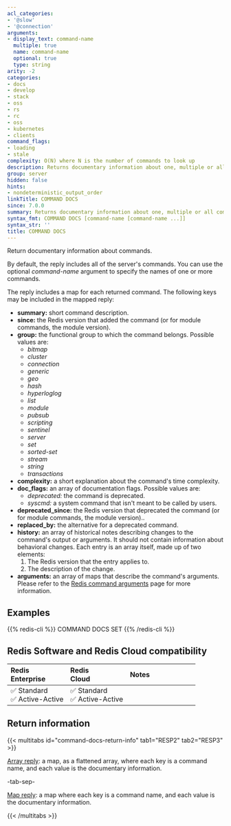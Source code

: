 ```yaml
---
acl_categories:
- '@slow'
- '@connection'
arguments:
- display_text: command-name
  multiple: true
  name: command-name
  optional: true
  type: string
arity: -2
categories:
- docs
- develop
- stack
- oss
- rs
- rc
- oss
- kubernetes
- clients
command_flags:
- loading
- stale
complexity: O(N) where N is the number of commands to look up
description: Returns documentary information about one, multiple or all commands.
group: server
hidden: false
hints:
- nondeterministic_output_order
linkTitle: COMMAND DOCS
since: 7.0.0
summary: Returns documentary information about one, multiple or all commands.
syntax_fmt: COMMAND DOCS [command-name [command-name ...]]
syntax_str: ''
title: COMMAND DOCS
---
```

Return documentary information about commands.

By default, the reply includes all of the server's commands.
You can use the optional _command-name_ argument to specify the names of one or more commands.

The reply includes a map for each returned command.
The following keys may be included in the mapped reply:

* **summary:** short command description.
* **since:** the Redis version that added the command (or for module commands, the module version).
* **group:** the functional group to which the command belongs.
  Possible values are:
  - _bitmap_
  - _cluster_
  - _connection_
  - _generic_
  - _geo_
  - _hash_
  - _hyperloglog_
  - _list_
  - _module_
  - _pubsub_
  - _scripting_
  - _sentinel_
  - _server_
  - _set_
  - _sorted-set_
  - _stream_
  - _string_
  - _transactions_
* **complexity:** a short explanation about the command's time complexity.
* **doc_flags:** an array of documentation flags.
  Possible values are:
  - _deprecated:_ the command is deprecated.
  - _syscmd:_ a system command that isn't meant to be called by users.
* **deprecated_since:** the Redis version that deprecated the command (or for module commands, the module version)..
* **replaced_by:** the alternative for a deprecated command.
* **history:** an array of historical notes describing changes to the command's output or arguments. It should not contain information about behavioral changes.
  Each entry is an array itself, made up of two elements:
  1. The Redis version that the entry applies to.
  2. The description of the change.
* **arguments:** an array of maps that describe the command's arguments.
  Please refer to the [Redis command arguments][td] page for more information.

[td]: /develop/reference/command-arguments

## Examples

{{% redis-cli %}}
COMMAND DOCS SET
{{% /redis-cli %}}

## Redis Software and Redis Cloud compatibility

| Redis<br />Enterprise | Redis<br />Cloud | <span style="min-width: 9em; display: table-cell">Notes</span> |
|:----------------------|:-----------------|:------|
| <span title="Supported">&#x2705; Standard</span><br /><span title="Supported"><nobr>&#x2705; Active-Active</nobr></span> | <span title="Supported">&#x2705; Standard</span><br /><span title="Supported"><nobr>&#x2705; Active-Active</nobr></span> |  |

## Return information

{{< multitabs id="command-docs-return-info" 
    tab1="RESP2" 
    tab2="RESP3" >}}

[Array reply](../../develop/reference/protocol-spec#arrays): a map, as a flattened array, where each key is a command name, and each value is the documentary information.

-tab-sep-

[Map reply](../../develop/reference/protocol-spec#maps): a map where each key is a command name, and each value is the documentary information.

{{< /multitabs >}}
